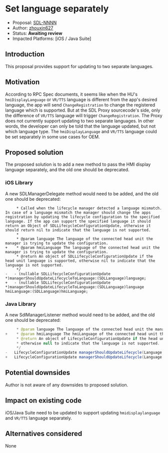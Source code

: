 # Set language separately

* Proposal: [SDL-NNNN](NNNN-set-language-separately.md)
* Author: [zhouxin627](https://github.com/zhouxin627)
* Status: **Awaiting review**
* Impacted Platforms: [iOS / Java Suite]

## Introduction
This proposal provides support for updating to two separate languages.

## Motivation
According to RPC Spec documents, it seems like when the HU's `hmiDisplayLanguage` or `VR/TTS` language is different from the app's desired language, the app will send `ChangeRegistration` to change the registered language which is supported.
But at the SDL Proxy sourcecode's side, only the difference of `VR/TTS` language will trigger `ChangeRegistration`.
The Proxy does not currently support updating to two separate languages.
In other words, the developer can only be told that the language updated, but not which language type.
The `hmiDisplayLanguage` and `VR/TTS` language could be set separately in some use cases for OEM.

## Proposed solution
The proposed solution is to add a new method to pass the HMI display language separately, and the old one should be deprecated.

### iOS Library
A new SDLManagerDelegate method would need to be added, and the old one should be deprecated:

```objc
	 * Called when the lifecycle manager detected a language mismatch. In case of a language mismatch the manager should change the apps registration by updating the lifecycle configuration to the specified language. If the app can support the specified language it should return an Object of SDLLifecycleConfigurationUpdate, otherwise it should return nil to indicate that the language is not supported.
	 *
	 * @param language The language of the connected head unit the manager is trying to update the configuration.
+	 * @param hmiLanguage The language of the connected head unit the manager is trying to update the configuration.
	 * @return An object of SDLLifecycleConfigurationUpdate if the head unit language is supported, otherwise nil to indicate that the language is not supported.
	 */
-	- (nullable SDLLifecycleConfigurationUpdate *)managerShouldUpdateLifecycleToLanguage:(SDLLanguage)language;
+	- (nullable SDLLifecycleConfigurationUpdate *)managerShouldUpdateLifecycleToLanguage:(SDLLanguage)language hmiLanguage:(SDLLanguage)hmiLanguage;

```

### Java Library
A new SdlManagerListener method would need to be added, and the old one should be deprecated:
```java
	 * @param language The language of the connected head unit the manager is trying to update the configuration.
+	 * @param hmiLanguage The hmiLanguage of the connected head unit the manager is trying to update the configuration.
	 * @return An object of LifecycleConfigurationUpdate if the head unit language is supported,
	 * otherwise null to indicate that the language is not supported.
	 */
-	LifecycleConfigurationUpdate managerShouldUpdateLifecycle(Language language);
+	LifecycleConfigurationUpdate managerShouldUpdateLifecycle(Language language, Language hmiLanguage);
```

## Potential downsides
Author is not aware of any downsides to proposed solution.

## Impact on existing code
iOS/Java Suite need to be updated to support updating `hmidisplaylanguage` and `VR/TTS` language separately.

## Alternatives considered
None